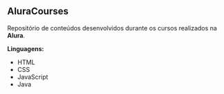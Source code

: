 ## AluraCourses

Repositório de conteúdos desenvolvidos durante os cursos realizados na **Alura**.

**Linguagens:**

* HTML
* CSS
* JavaScript
* Java
